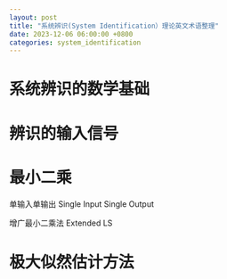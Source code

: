```yaml
---
layout: post
title: "系统辨识(System Identification）理论英文术语整理"
date: 2023-12-06 06:00:00 +0800
categories: system_identification
---
```


# 系统辨识的数学基础

# 辨识的输入信号

# 最小二乘

单输入单输出 Single Input Single Output

增广最小二乘法 Extended LS


# 极大似然估计方法